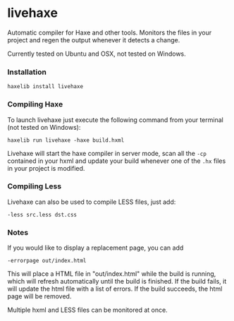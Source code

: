 livehaxe
========

Automatic compiler for Haxe and other tools. Monitors the files in your project and regen the output whenever it detects a change.

Currently tested on Ubuntu and OSX, not tested on Windows.

### Installation

    haxelib install livehaxe

### Compiling Haxe

To launch livehaxe just execute the following command from your terminal (not tested on Windows):

    haxelib run livehaxe -haxe build.hxml

Livehaxe will start the haxe compiler in server mode, scan all the ``-cp`` contained in your hxml and update your build whenever one of the ``.hx`` files in your project is modified.

### Compiling Less

Livehaxe can also be used to compile LESS files, just add:

    -less src.less dst.css

### Notes

If you would like to display a replacement page, you can add

    -errorpage out/index.html

This will place a HTML file in "out/index.html" while the build is running, which will refresh automatically until the build is finished.
If the build fails, it will update the html file with a list of errors.
If the build succeeds, the html page will be removed.

Multiple hxml and LESS files can be monitored at once.

